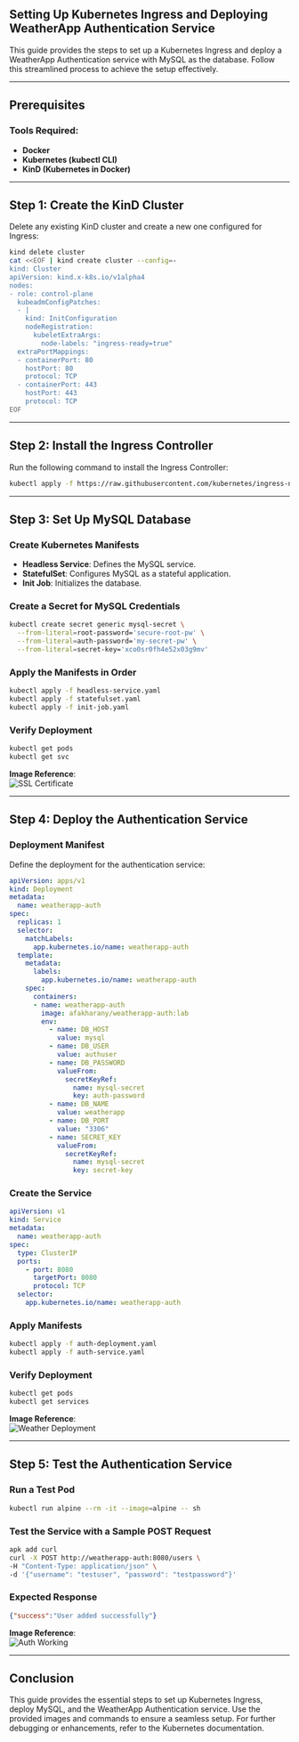 ﻿
## Setting Up Kubernetes Ingress and Deploying WeatherApp Authentication Service

This guide provides the steps to set up a Kubernetes Ingress and deploy a WeatherApp Authentication service with MySQL as the database. Follow this streamlined process to achieve the setup effectively.

---

## Prerequisites

### Tools Required:
- **Docker**
- **Kubernetes (kubectl CLI)**
- **KinD (Kubernetes in Docker)**

---

## Step 1: Create the KinD Cluster

Delete any existing KinD cluster and create a new one configured for Ingress:

```bash
kind delete cluster
cat <<EOF | kind create cluster --config=-
kind: Cluster
apiVersion: kind.x-k8s.io/v1alpha4
nodes:
- role: control-plane
  kubeadmConfigPatches:
  - |
    kind: InitConfiguration
    nodeRegistration:
      kubeletExtraArgs:
        node-labels: "ingress-ready=true"
  extraPortMappings:
  - containerPort: 80
    hostPort: 80
    protocol: TCP
  - containerPort: 443
    hostPort: 443
    protocol: TCP
EOF
```

---

## Step 2: Install the Ingress Controller

Run the following command to install the Ingress Controller:

```bash
kubectl apply -f https://raw.githubusercontent.com/kubernetes/ingress-nginx/main/deploy/static/provider/kind/deploy.yaml
```

---

## Step 3: Set Up MySQL Database

### Create Kubernetes Manifests
- **Headless Service**: Defines the MySQL service.
- **StatefulSet**: Configures MySQL as a stateful application.
- **Init Job**: Initializes the database.

### Create a Secret for MySQL Credentials
```bash
kubectl create secret generic mysql-secret \
  --from-literal=root-password='secure-root-pw' \
  --from-literal=auth-password='my-secret-pw' \
  --from-literal=secret-key='xco0sr0fh4e52x03g9mv'
```

### Apply the Manifests in Order
```bash
kubectl apply -f headless-service.yaml
kubectl apply -f statefulset.yaml
kubectl apply -f init-job.yaml
```

### Verify Deployment
```bash
kubectl get pods
kubectl get svc
```

**Image Reference**:  
![SSL Certificate](./images/4-sslcertificate.png)


---

## Step 4: Deploy the Authentication Service

### Deployment Manifest
Define the deployment for the authentication service:
```yaml
apiVersion: apps/v1
kind: Deployment
metadata:
  name: weatherapp-auth
spec:
  replicas: 1
  selector:
    matchLabels:
      app.kubernetes.io/name: weatherapp-auth
  template:
    metadata:
      labels:
        app.kubernetes.io/name: weatherapp-auth
    spec:
      containers:
      - name: weatherapp-auth
        image: afakharany/weatherapp-auth:lab
        env:
          - name: DB_HOST
            value: mysql
          - name: DB_USER
            value: authuser
          - name: DB_PASSWORD
            valueFrom:
              secretKeyRef:
                name: mysql-secret
                key: auth-password
          - name: DB_NAME
            value: weatherapp
          - name: DB_PORT
            value: "3306"
          - name: SECRET_KEY
            valueFrom:
              secretKeyRef:
                name: mysql-secret
                key: secret-key
```

### Create the Service
```yaml
apiVersion: v1
kind: Service
metadata:
  name: weatherapp-auth
spec:
  type: ClusterIP
  ports:
    - port: 8080
      targetPort: 8080
      protocol: TCP
  selector:
    app.kubernetes.io/name: weatherapp-auth
```

### Apply Manifests
```bash
kubectl apply -f auth-deployment.yaml
kubectl apply -f auth-service.yaml
```

### Verify Deployment
```bash
kubectl get pods
kubectl get services
```

**Image Reference**:  
![Weather Deployment](./images/2-weatherdeployment.png)

---

## Step 5: Test the Authentication Service

### Run a Test Pod
```bash
kubectl run alpine --rm -it --image=alpine -- sh
```

### Test the Service with a Sample POST Request
```bash
apk add curl
curl -X POST http://weatherapp-auth:8080/users \
-H "Content-Type: application/json" \
-d '{"username": "testuser", "password": "testpassword"}'
```

### Expected Response
```json
{"success":"User added successfully"}
```

**Image Reference**:  
![Auth Working](./images/1-authworking.png)

---

## Conclusion

This guide provides the essential steps to set up Kubernetes Ingress, deploy MySQL, and the WeatherApp Authentication service. Use the provided images and commands to ensure a seamless setup. For further debugging or enhancements, refer to the Kubernetes documentation.

